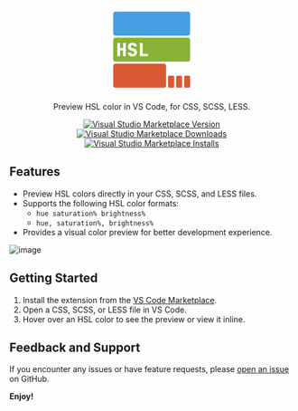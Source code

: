 <p align="center">
<img src="https://github.com/13ruceYu/hsl-preview/blob/master/res/icon.png?raw=true" height="150" alt="icon">
</p>

<p align="center">
Preview HSL color in VS Code, for CSS, SCSS, LESS.
</p>

<p align="center">
<a href="https://marketplace.visualstudio.com/items?itemName=bruceyuhb.hsl-preview" target="__blank"><img src="https://img.shields.io/visual-studio-marketplace/v/bruceyuhb.hsl-preview.svg?color=blue&amp;label=VS%20Code%20Marketplace&logo=visual-studio-code" alt="Visual Studio Marketplace Version" /></a>
<a href="https://marketplace.visualstudio.com/items?itemName=bruceyuhb.hsl-preview" target="__blank"><img src="https://img.shields.io/visual-studio-marketplace/d/bruceyuhb.hsl-preview.svg?color=4bdbe3" alt="Visual Studio Marketplace Downloads" /></a>
<a href="https://marketplace.visualstudio.com/items?itemName=bruceyuhb.hsl-preview" target="__blank"><img src="https://img.shields.io/visual-studio-marketplace/i/bruceyuhb.hsl-preview.svg?color=63ba83" alt="Visual Studio Marketplace Installs" /></a>
</p>

## Features

- Preview HSL colors directly in your CSS, SCSS, and LESS files.
- Supports the following HSL color formats:
  - `hue saturation% brightness%`
  - `hue, saturation%, brightness%`
- Provides a visual color preview for better development experience.

<img width="398" alt="image" src="https://github.com/user-attachments/assets/b9b53bd8-71e8-410a-bd38-25f350b06d06">

## Getting Started

1. Install the extension from the [VS Code Marketplace](https://marketplace.visualstudio.com/items?itemName=bruceyuhb.hsl-preview).
2. Open a CSS, SCSS, or LESS file in VS Code.
3. Hover over an HSL color to see the preview or view it inline.

## Feedback and Support

If you encounter any issues or have feature requests, please [open an issue](https://github.com/13ruceYu/hsl-preview/issues) on GitHub.

**Enjoy!**
